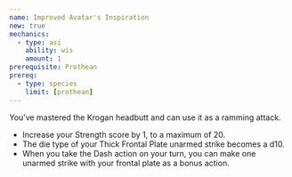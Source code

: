 ```yaml
---
name: Improved Avatar's Inspiration
new: true
mechanics:
  - type: asi
    ability: wis
    amount: 1
prerequisite: Prothean
prereq:
  - type: species
    limit: [prothean]
---
```

You’ve mastered the Krogan headbutt and can use it as a ramming attack.

- Increase your Strength score by 1, to a maximum of 20.
- The die type of your Thick Frontal Plate unarmed strike becomes a d10.
- When you take the Dash action on your turn, you can make one unarmed strike with your frontal
plate as a bonus action.
